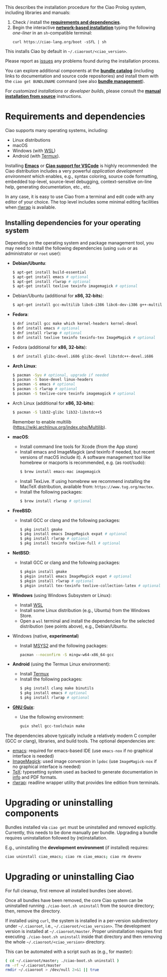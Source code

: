 This describes the installation procedure for the Ciao Prolog system,
including libraries and manuals:

1. Check / install the [**requirements and dependencies**](#Requirements%20and%20dependencies).
2. Begin the interactive [**network-based installation**](/ciao/build/doc/ciao.html/Install.html#Network-based%20installation%20options)
   typing the following *one-liner* in an `sh`-compatible terminal:
   ```
   curl https://ciao-lang.org/boot -sSfL | sh
   ```

This installs Ciao by default in `~/.ciaoroot/<ciao_version>`. 

Please report as [issues](https://github.com/ciao-lang/ciao/issues)
any problems found during the installation process.

You can explore additional components at the **[bundle
catalog](/bundles.html)** (including links to documentation and source
code repositories) and install them with the `ciao get BUNDLENAME`
command (see also [**bundle management**](/ciao/build/doc/ciao.html/builder_doc.html)).


For *customized installations* or *developer builds*, please consult
the [**manual installation from
source**](/ciao/build/doc/ciao.html/Install.html#Manual%20installation%20from%20source)
instructions.

# Requirements and dependencies

Ciao supports many operating systems, including:

 - Linux distributions
 - macOS
 - Windows (with [WSL](https://docs.microsoft.com/en-us/windows/wsl/install-win10))
 - Android (with [Termux](https://termux.com)).

Installing [**Emacs**](https://www.gnu.org/software/emacs/) or
[**Ciao support for VSCode**](https://marketplace.visualstudio.com/items?itemName=ciao-lang.ciao-prolog-vsc)
is highly recommended: the Ciao distribution includes a very powerful
*application development environment* which enables, e.g., syntax
coloring, source code formatting, embedded top-level, source-level
debugging, context-sensitive on-line help, generating documentation,
etc., etc.

In any case, it is easy to use Ciao from a terminal and edit code with
any editor of your choice. The top level includes some minimal editing
facilities when [rlwrap](https://github.com/hanslub42/rlwrap) is
available.

## Installing dependencies for your operating system

Depending on the operating system and package management tool, you may
need to install the following dependencies (using `sudo` or as
administrator or `root` user):

 - **Debian/Ubuntu**:
   ```sh
   $ apt-get install build-essential
   $ apt-get install emacs # optional
   $ apt-get install rlwrap # optional
   $ apt-get install texlive texinfo imagemagick # optional
   ```

 - Debian/Ubuntu (additional for **x86, 32-bits**):
   ```sh
   $ apt-get install gcc-multilib libc6-i386 libc6-dev-i386 g++-multilib
   ```
	
 - **Fedora**:
   ```sh
   $ dnf install gcc make which kernel-headers kernel-devel
   $ dnf install emacs # optional
   $ dnf install rlwrap # optional
   $ dnf install texlive texinfo texinfo-tex ImageMagick # optional
   ```

 - Fedora (additional for **x86, 32-bits**):
   ```sh
   $ dnf install glibc-devel.i686 glibc-devel libstdc++-devel.i686
   ```
	
 - **Arch Linux**:
   ```sh
   $ pacman -Syu # optional, upgrade if needed
   $ pacman -S base-devel linux-headers
   $ pacman -S emacs # optional
   $ pacman -S rlwrap # optional
   $ pacman -S texlive-core texinfo imagemagick # optional
   ```

 - Arch Linux (additional for **x86, 32-bits**):
   ```sh
   $ pacman -S lib32-glibc lib32-libstdc++5
   ```
   Remember to enable multilib (https://wiki.archlinux.org/index.php/Multilib).

 - **macOS**:
   - Install command line tools for Xcode (from the App store)
   - Install emacs and ImageMagick (and texinfo if needed, but recent
     versions of macOS include it). A software management tool like
     homebrew or macports is recommended, e.g. (as root/sudo):
     ```sh
     $ brew install emacs-mac imagemagick
     ```
   - Install TexLive. If using homebrew we recommend installing the
     MacTeX distribution, available from: `https://www.tug.org/mactex`.
   - Install the following packages:
     ```sh
     $ brew install rlwrap # optional
     ```
	
 - **FreeBSD**:
   - Install GCC or clang and the following packages:
     ```sh
     $ pkg install gmake
     $ pkg install emacs ImageMagick expat # optional
     $ pkg install rlwrap # optional
     $ pkg install texinfo texlive-full # optional
     ```

 - **NetBSD**:
   - Install GCC or clang and the following packages:
     ```sh
     $ pkgin install gmake
     $ pkgin install emacs ImageMagick expat # optional
     $ pkgin install rlwrap # optional
     $ pkgin install tex-texinfo texlive-collection-latex # optional
     ```

 - **Windows** (using Windows Subsystem or Linux):
   - Install [WSL](https://docs.microsoft.com/en-us/windows/wsl/install-win10)
   - Install some Linux distribution (e.g., Ubuntu) from the Windows Store.
   - Open a `wsl` terminal and install the dependencies for the
     selected distribution (see points above), e.g., Debian/Ubuntu.

 - Windows (native, **experimental**)
   - Install [MSYS2](http://www.msys2.org/) and the following packages:
     ```sh
     pacman --noconfirm -S mingw-w64-x86_64-gcc
     ```
	
 - **Android** (using the Termux Linux environment):
   - Install [Termux](https://termux.com/)
   - Install the following packages:
     ```sh
     $ pkg install clang make binutils
     $ pkg install emacs # optional
     $ pkg install rlwrap # optional
     ```

 - [**GNU Guix**](https://guix.gnu.org/):
   - Use the following environment:
     ```sh
     guix shell gcc-toolchain make
     ```
	
The dependencies above typically include a relatively modern C
compiler (GCC or clang), libraries, and build tools. The optional
dependencies are:

 - [emacs](https://www.gnu.org/software/emacs/): required for
   emacs-based IDE (use `emacs-nox` if no graphical interface is
   needed)
 - [ImageMagick](https://en.wikipedia.org/wiki/ImageMagick): used
   image conversion in `lpdoc` (use `ImageMagick-nox` if no graphical
   interface is needed)
 - [TeX](https://en.wikipedia.org/wiki/TeX): typesetting system used
   as backed to generate documentation in
   [info](https://www.gnu.org/software/texinfo/manual/texinfo/html_node/Info-Format-Specification.html)
   and PDF formats.
 - [rlwrap](https://github.com/hanslub42/rlwrap): readline wrapper
   utility that provides line edition from terminals.

# Upgrading or uninstalling components

Bundles installed via `ciao get` must be uninstalled and removed
explicitly. Currently, this needs to be done manually per bundle.
Upgrading a bundle requires uninstallation followed by
(re)installation.

E.g., uninstalling the **development environment** (if installed)
requires: 
```sh
ciao uninstall ciao_emacs; ciao rm ciao_emacs; ciao rm devenv
```

# Upgrading or uninstalling Ciao

For full cleanup, first remove all installed bundles (see above).

Once all bundles have been removed, the core Ciao system can be
uninstalled running `./ciao-boot.sh uninstall` from the source
directory; then, remove the directory.

If installed using `curl`, the system is installed in a per-version
subdirectory under `~/.ciaoroot`, i.e.,
`~/.ciaoroot/<ciao_version>`. The development version is installed at
`~/.ciaoroot/master`. Proper uninstallation requires first executing
`./ciao-boot.sh uninstall` inside that directory and then removing the
whole `~/.ciaoroot/<ciao_version>` directory. 

This can be automated with a script such as (e.g., for master):
```sh
( cd ~/.ciaoroot/master; ./ciao-boot.sh uninstall )
rm -rf ~/.ciaoroot/master
rmdir ~/.ciaoroot > /dev/null 2>&1 || true
```
